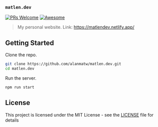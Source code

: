 ### `matlen.dev`

[![PRs Welcome](https://img.shields.io/badge/PRs-welcome-brightgreen.svg?style=flat-square)](http://makeapullrequest.com)
[![Awesome](https://cdn.rawgit.com/sindresorhus/awesome/d7305f38d29fed78fa85652e3a63e154dd8e8829/media/badge.svg)](https://github.com/sindresorhus/awesome)
 
> My personal website. Link: https://matlendev.netlify.app/

## Getting Started

Clone the repo.

```bash
git clone https://github.com/alanmatw/matlen.dev.git
cd matlen.dev
```
Run the server.

```bash
npm run start
```

## License

This project is licensed under the MIT License - see the [LICENSE](LICENSE) file for details